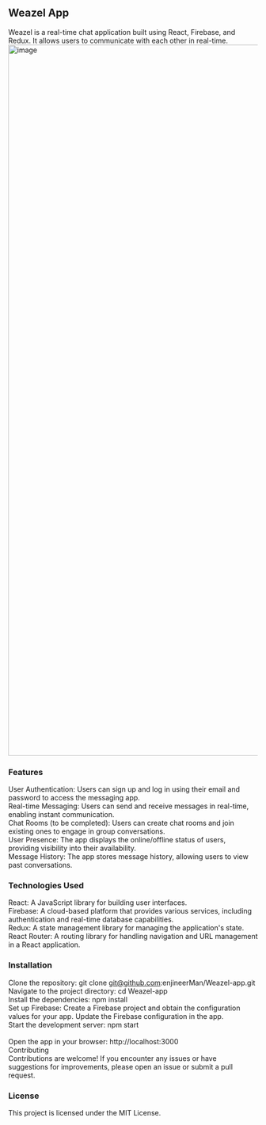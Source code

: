 
## Weazel App
Weazel is a real-time chat application built using React, Firebase, and Redux. It allows users to communicate with each other in real-time.
<img width="1437" alt="image" src="https://github.com/enjineerMan/Weazel-app/assets/62212652/88460b5a-90a2-44aa-8aca-8692416ee082">

### Features
User Authentication: Users can sign up and log in using their email and password to access the messaging app. <br>
Real-time Messaging: Users can send and receive messages in real-time, enabling instant communication. <br>
Chat Rooms (to be completed): Users can create chat rooms and join existing ones to engage in group conversations. <br>
User Presence: The app displays the online/offline status of users, providing visibility into their availability. <br>
Message History: The app stores message history, allowing users to view past conversations. <br>

### Technologies Used
React: A JavaScript library for building user interfaces. <br>
Firebase: A cloud-based platform that provides various services, including authentication and real-time database capabilities. <br>
Redux: A state management library for managing the application's state. <br>
React Router: A routing library for handling navigation and URL management in a React application. <br>

### Installation
Clone the repository: git clone git@github.com:enjineerMan/Weazel-app.git <br>
Navigate to the project directory: cd Weazel-app <br>
Install the dependencies: npm install <br>
Set up Firebase: Create a Firebase project and obtain the configuration values for your app. Update the Firebase configuration in the app. <br>
Start the development server: npm start <br> <br>
Open the app in your browser: http://localhost:3000 <br>
Contributing <br>
Contributions are welcome! If you encounter any issues or have suggestions for improvements, please open an issue or submit a pull request. <br>

### License
This project is licensed under the MIT License.
